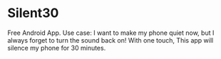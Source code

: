 Silent30
================

Free Android App. Use case: I want to make my phone quiet now, but I always forget to turn the sound back on! With one touch, This app will silence my phone for 30 minutes.
